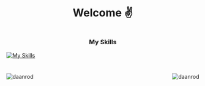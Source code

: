 <h1 align="center">Welcome ✌</h1>

<!--
**daanrod/daanrod** is a ✨ _special_ ✨ repository because its `README.md` (this file) appears on your GitHub profile.

Here are some ideas to get you started:

- 🔭 I’m currently working on ...
- 🌱 I’m currently learning ...
- 👯 I’m looking to collaborate on ...
- 🤔 I’m looking for help with ...
- 💬 Ask me about 
- 📫 How to reach me: ...

-->
<h1></h1>
<h3 align="center">My Skills</h3>

[![My Skills](https://skillicons.dev/icons?i=py,html,css,js,django,flask,fastapi,postgres,sqlite,git,github,docker,heroku,aws,gcp,vscode,linux&perline=17)](https://skillicons.dev)

<h1></h1>

<p><img align="left" src="https://github-readme-stats.vercel.app/api/top-langs?username=daanrod&show_icons=true&locale=en&layout=compact&theme=tokyonight" alt="daanrod" /></p>

<p><img align="right" src="https://github-readme-stats.vercel.app/api?username=daanrod&show_icons=true&locale=en&theme=tokyonight" alt="daanrod" /></p>
